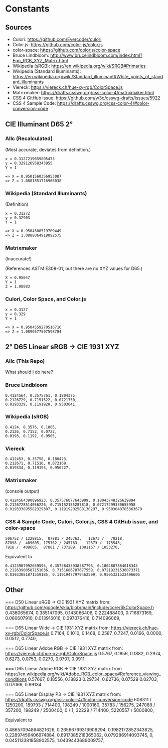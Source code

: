 # Constants

## Sources

* Culori: https://github.com/Evercoder/culori
* Color.js: https://github.com/color-js/color.js
* color-space: https://github.com/colorjs/color-space
* Bruce Lindbloom: http://www.brucelindbloom.com/index.html?Eqn_RGB_XYZ_Matrix.html
* Wikipedia (sRGB): https://en.wikipedia.org/wiki/SRGB#Primaries
* Wikipedia (Standard
  Illuminants): https://en.wikipedia.org/wiki/Standard_illuminant#White_points_of_standard_illuminants
* Viereck: https://viereck.ch/hue-xy-rgb/ColorSpace.js
* Matrixmaker: https://drafts.csswg.org/css-color-4/matrixmaker.html
* CSS 4 GitHub issue: https://github.com/w3c/csswg-drafts/issues/5922
* CSS 4 Sample Code: https://drafts.csswg.org/css-color-4/#color-conversion-code

## CIE Illuminant D65 2°

### Allc (Recalculated)

(Most accurate, deviates from definition.)

```
x = 0.3127219659805473
y = 0.329126958343955
Y = 1

=> X = 0.9501560356953087
=> Z = 1.0881851716966038
```

### Wikipedia (Standard Illuminants)

(Definition)

```
x = 0.31272
y = 0.32903
Y = 1

=> X = 0.9504300519709449
=> Z = 1.0888064918092575
```

### Matrixmaker

(Inaccurate!)

(References ASTM E308-01, but there are no XYZ values for D65.)

```
X = 0.95047
Y = 1
Z = 1.08883
```

### Culori, Color Space, and Color.js

```
x = 0.3127
y = 0.329
Y = 1

=> X = 0.9504559270516716
=> Z = 1.0890577507598784
```

## 2° D65 Linear sRGB -> CIE 1931 XYZ

### Allc (This Repo)

What should I do here?

### Bruce Lindbloom

```
0.4124564, 0.3575761, 0.1804375,
0.2126729, 0.7151522, 0.0721750,
0.0193339, 0.1191920, 0.9503041,
```

### Wikipedia (sRGB)

```
0.4124, 0.3576, 0.1805,
0.2126, 0.7152, 0.0722,
0.0193, 0.1192, 0.9505,
```

### Viereck

```
0.412453, 0.35758, 0.180423,
0.212671, 0.71516, 0.072169,
0.019334, 0.119193, 0.950227,
```

### Matrixmaker

(console output)

```
0.4124564390896923, 0.357576077643909, 0.18043748326639894
0.2126728514056226, 0.715152155287818, 0.07217499330655958
0.019333895582329307, 0.11919202588130297, 0.9503040785363679
```

### CSS 4 Sample Code, Culori, Color.js, CSS 4 GitHub issue, and color-space

```
506752 / 1228815,  87881 / 245763,   12673 /   70218,
87098 /  409605, 175762 / 245763,   12673 /  175545,
7918 /  409605,  87881 / 737289, 1001167 / 1053270,
```

Equivalent to

```
0.4123907992659595, 0.35758433938387796, 0.1804807884018343
0.21263900587151036, 0.7151686787677559, 0.07219231536073371
0.01933081871559185, 0.11919477979462599, 0.9505321522496606
```

## Other

=== D50 Linear sRGB -> CIE 1931 XYZ matrix from: https://github.com/google/skia/blob/main/include/core/SkColorSpace.h
0.436065674, 0.385147095, 0.143066406,
0.222488403, 0.716873169, 0.060607910,
0.013916016, 0.097076416, 0.714096069,

=== D65 Linear Wide -> CIE 1931 XYZ matrix from: https://viereck.ch/hue-xy-rgb/ColorSpace.js
0.7164, 0.1010, 0.1468,
0.2587, 0.7247, 0.0166,
0.0000, 0.0512, 0.7740,

=== D65 Linear Adobe RGB -> CIE 1931 XYZ matrix from: https://viereck.ch/hue-xy-rgb/ColorSpace.js
0.5767, 0.1856, 0.1882,
0.2974, 0.6273, 0.0753,
0.0270, 0.0707, 0.9911

=== D65 Linear Adobe RGB -> CIE 1931 XYZ matrix
from https://en.wikipedia.org/wiki/Adobe_RGB_color_space#Reference_viewing_conditions
0.57667, 0.18556, 0.18823
0.29734, 0.62736, 0.07529
0.02703, 0.07069, 0.99134

=== D65 Linear Display P3 -> CIE 1931 XYZ matrix from: https://drafts.csswg.org/css-color-4/#color-conversion-code
608311 / 1250200, 189793 / 714400, 198249 / 1000160,
35783 / 156275, 247089 / 357200, 198249 / 2500400,
0 / 1, 32229 / 714400, 5220557 / 5000800,

Equivalent to

0.48657094864821626, 0.26566769316909294, 0.1982172852343625,
0.22897456406974884, 0.6917385218365062, 0.079286914093745,
0, 0.045113381858902575, 1.0439443689009757,
